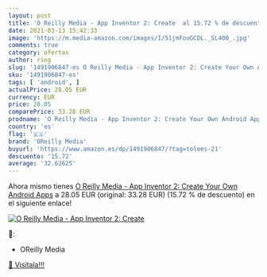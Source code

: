 ```yaml
---
layout: post
title: 'O Reilly Media - App Inventor 2: Create  al 15.72 % de descuento'
date: 2021-03-13 15:42:33
image: 'https://m.media-amazon.com/images/I/51jmFouGCDL._SL400_.jpg'
comments: true
category: ofertas
author: ring
slug: '1491906847-es O Reilly Media - App Inventor 2: Create Your Own Android Apps'
sku: '1491906847-es'
tags: [ 'android', ]
actualPrice: 28.05 EUR
currency: EUR
price: 28.05
comparePrice: 33.28 EUR
prodname: 'O Reilly Media - App Inventor 2: Create Your Own Android Apps'
country: 'es'
flag: '🇪🇸'
brand: 'OReilly Media'
buyurl: 'https://www.amazon.es/dp/1491906847/?tag=tolees-21'
descuento: '15.72'
average: '32.62625'
---
```


Ahora mismo tienes [O Reilly Media - App Inventor 2: Create Your Own Android Apps](https://www.amazon.es/dp/1491906847/?tag=tolees-21) a 28.05 EUR (original: 33.28 EUR) (15.72 %  de descuento) en el siguiente enlace!

[![O Reilly Media - App Inventor 2: Create ](https://m.media-amazon.com/images/I/51jmFouGCDL._SL400_.jpg)](https://www.amazon.es/dp/1491906847/?tag=tolees-21)

🔎:

- OReilly Media

[🛒 Visítala!!!](https://www.amazon.es/dp/1491906847/?tag=tolees-21)
